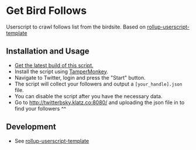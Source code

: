 # Get Bird Follows

Userscript to crawl follows list from the birdsite. Based on [rollup-userscript-template](https://github.com/cvzi/rollup-userscript-template)

## Installation and Usage

- [Get the latest build of this script.](https://github.com/heartade/get-bird-follows/blob/main/dist/release.user.js)
- Install the script using [TamperMonkey](https://tampermonkey.net).
- Navigate to Twitter, login and press the "Start" button.
- The script will collect your followers and output a `[your_handle].json` file.
- You can disable the script after you have the necessary data.
- Go to http://twitterbsky.klatz.co:8080/ and uploading the json file in to find your followers ^^

## Development

- See [rollup-userscript-template](https://github.com/cvzi/rollup-userscript-template)

